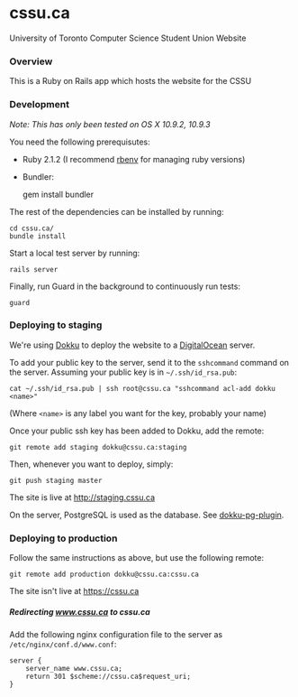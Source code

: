 cssu.ca
=======

University of Toronto Computer Science Student Union Website

### Overview

This is a Ruby on Rails app which hosts the website for the CSSU

### Development

*Note: This has only been tested on OS X 10.9.2, 10.9.3*

You need the following prerequisutes:

- Ruby 2.1.2 (I recommend [rbenv](https://github.com/sstephenson/rbenv) for managing ruby versions)

- Bundler:

    gem install bundler

The rest of the dependencies can be installed by running:

    cd cssu.ca/
    bundle install

Start a local test server by running:

    rails server

Finally, run Guard in the background to continuously run tests:

    guard

### Deploying to staging

We're using [Dokku](https://github.com/progrium/dokku) to deploy the website to a
[DigitalOcean](https://www.digitalocean.com/) server.

To add your public key to the server, send it to the `sshcommand` command on the server.
Assuming your public key is in `~/.ssh/id_rsa.pub`:

    cat ~/.ssh/id_rsa.pub | ssh root@cssu.ca "sshcommand acl-add dokku <name>"

(Where `<name>` is any label you want for the key, probably your name)

Once your public ssh key has been added to Dokku, add the remote:

    git remote add staging dokku@cssu.ca:staging

Then, whenever you want to deploy, simply:

    git push staging master

The site is live at <http://staging.cssu.ca>

On the server, PostgreSQL is used as the database. See [dokku-pg-plugin](https://github.com/Kloadut/dokku-pg-plugin).

### Deploying to production

Follow the same instructions as above, but use the following remote:

    git remote add production dokku@cssu.ca:cssu.ca

The site isn't live at <https://cssu.ca>

##### Redirecting www.cssu.ca to cssu.ca

Add the following nginx configuration file to the server as `/etc/nginx/conf.d/www.conf`:

    server {
        server_name www.cssu.ca;
        return 301 $scheme://cssu.ca$request_uri;
    }
